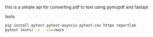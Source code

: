 this is a simple api for converting pdf to text using pymupdf and fastapi

tests

```bash
pip install pytest pytest-asyncio pytest-cov httpx reportlab
pytest tests/ -v --cov=main
```

